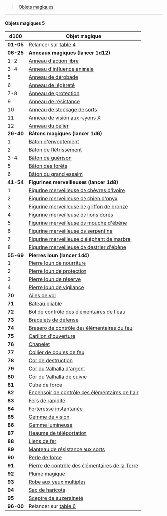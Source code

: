 ﻿> [Objets magiques](hd_magicitems.md)

---

#### Objets magiques 5

|d100|Objet magique|
|---|---|
|**01-05**|Relancer sur [table 4](hd_magicitems_objets_magiques_4.md)|
|**06-25**|**Anneaux magiques (lancer 1d12)**|
|1-2|[Anneau d'action libre](hd_magicitems_az_anneau_daction_libre.md)|
|3-4|[Anneau d'influence animale](hd_magicitems_az_anneau_dinfluence_animale.md)|
|5|[Anneau de dérobade](hd_magicitems_az_anneau_de_derobade.md)|
|6|[Anneau de légèreté](hd_magicitems_az_anneau_de_legerete.md)|
|7-8|[Anneau de protection](hd_magicitems_az_anneau_de_protection.md)|
|9|[Anneau de résistance](hd_magicitems_az_anneau_de_resistance.md)|
|10|[Anneau de stockage de sorts](hd_magicitems_az_anneau_de_stockage_de_sorts.md)|
|11|[Anneau de vision aux rayons X](hd_magicitems_az_anneau_de_vision_aux_rayons_x.md)|
|12|[Anneau du bélier](hd_magicitems_az_anneau_du_belier.md)|
|**26-40**|**Bâtons magiques (lancer 1d6)**|
|1|[Bâton d'envoûtement](hd_magicitems_az_baton_denvoutement.md)|
|2|[Bâton de flétrissement](hd_magicitems_az_baton_de_fletrissement.md)|
|3-4|[Bâton de guérison](hd_magicitems_az_baton_de_guerison.md)|
|5|[Bâton des forêts](hd_magicitems_az_baton_des_forets.md)|
|6|[Bâton du grand essaim](hd_magicitems_az_baton_du_grand_essaim.md)|
|**41-54**|**Figurines merveilleuses (lancer 1d8)**|
|1|[Figurine merveilleuse de chèvres d'ivoire](hd_magicitems_az_figurine_merveilleuse.md)|
|2|[Figurine merveilleuse de chien d'onyx](hd_magicitems_az_figurine_merveilleuse.md)|
|3|[Figurine merveilleuse de griffon de bronze](hd_magicitems_az_figurine_merveilleuse.md)|
|4|[Figurine merveilleuse de lions dorés](hd_magicitems_az_figurine_merveilleuse.md)|
|5|[Figurine merveilleuse de mouche d'ébène](hd_magicitems_az_figurine_merveilleuse.md)|
|6|[Figurine merveilleuse de serpentine](hd_magicitems_az_figurine_merveilleuse.md)|
|7|[Figurine merveilleuse d'éléphant de marbre](hd_magicitems_az_figurine_merveilleuse.md)|
|8|[Figurine merveilleuse de destrier d'ébène](hd_magicitems_az_figurine_merveilleuse.md)|
|**55-69**|**Pierres Ioun (lancer 1d4)**|
|1|[Pierre Ioun de nourriture](hd_magicitems_az_pierre_ioun.md)|
|2|[Pierre Ioun de protection](hd_magicitems_az_pierre_ioun.md)|
|3|[Pierre Ioun de réserve](hd_magicitems_az_pierre_ioun.md)|
|4|[Pierre Ioun de vigilance](hd_magicitems_az_pierre_ioun.md)|
|**70**|[Ailes de vol](hd_magicitems_az_ailes_de_vol.md)|
|**71**|[Bateau pliable](hd_magicitems_az_bateau_pliable.md)|
|**72**|[Bol de contrôle des élémentaires de l'eau](hd_magicitems_az_bol_de_controle_des_elementaires_de_leau.md)|
|**73**|[Bracelets de défense](hd_magicitems_az_bracelets_de_defense.md)|
|**74**|[Brasero de contrôle des élémentaires du feu](hd_magicitems_az_brasero_de_controle_des_elementaires_du_feu.md)|
|**75**|[Carillon d'ouverture](hd_magicitems_az_carillon_douverture.md)|
|**76**|[Chapelet](hd_magicitems_az_chapelet.md)|
|**77**|[Collier de boules de feu](hd_magicitems_az_collier_de_boules_de_feu.md)|
|**78**|[Cor de destruction](hd_magicitems_az_cor_de_destruction.md)|
|**79**|[Cor du Valhalla d'argent](hd_magicitems_az_cor_du_valhalla.md)|
|**80**|[Cor du Valhalla de cuivre](hd_magicitems_az_cor_du_valhalla.md)|
|**81**|[Cube de force](hd_magicitems_az_cube_de_force.md)|
|**82**|[Encensoir de contrôle des élémentaires de l'air](hd_magicitems_az_encensoir_de_controle_des_elementaires_de_lair.md)|
|**83**|[Fers de rapidité](hd_magicitems_az_fers_de_rapidite.md)|
|**84**|[Forteresse instantanée](hd_magicitems_az_forteresse_instantanee.md)|
|**85**|[Gemme de vision](hd_magicitems_az_gemme_de_vision.md)|
|**86**|[Gemme lumineuse](hd_magicitems_az_gemme_lumineuse.md)|
|**87**|[Heaume de téléportation](hd_magicitems_az_heaume_de_teleportation.md)|
|**88**|[Liens de fer](hd_magicitems_az_liens_de_fer.md)|
|**89**|[Manteau de résistance aux sorts](hd_magicitems_az_manteau_de_resistance_aux_sorts.md)|
|**90**|[Perle de force](hd_magicitems_az_perle_de_force.md)|
|**91**|[Pierre de contrôle des élémentaires de la Terre](hd_magicitems_az_pierre_de_controle_des_elementaires_de_la_terre.md)|
|**92**|[Plume magique](hd_magicitems_az_plume_magique.md)|
|**93**|[Robe aux yeux multiples](hd_magicitems_az_robe_aux_yeux_multiples.md)|
|**94**|[Sac de haricots](hd_magicitems_az_sac_de_haricots.md)|
|**95**|[Sceptre de suzeraineté](hd_magicitems_az_sceptre_de_suzerainete.md)|
|**96-00**|Relancer sur [table 6](hd_magicitems_objets_magiques_6.md)|

